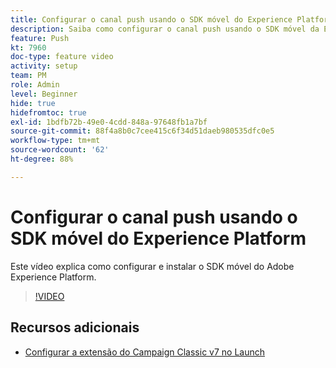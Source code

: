 ```yaml
---
title: Configurar o canal push usando o SDK móvel do Experience Platform
description: Saiba como configurar o canal push usando o SDK móvel da Experience Cloud.
feature: Push
kt: 7960
doc-type: feature video
activity: setup
team: PM
role: Admin
level: Beginner
hide: true
hidefromtoc: true
exl-id: 1bdfb72b-49e0-4cdd-848a-97648fb1a7bf
source-git-commit: 88f4a8b0c7cee415c6f34d51daeb980535dfc0e5
workflow-type: tm+mt
source-wordcount: '62'
ht-degree: 88%

---
```



# Configurar o canal push usando o SDK móvel do Experience Platform

Este vídeo explica como configurar e instalar o SDK móvel do Adobe Experience Platform.

>[!VIDEO](https://video.tv.adobe.com/v/27699?quality=12)


## Recursos adicionais

* [Configurar a extensão do Campaign Classic v7 no Launch](https://aep-sdks.gitbook.io/docs/using-mobile-extensions/adobe-campaignclassic)
